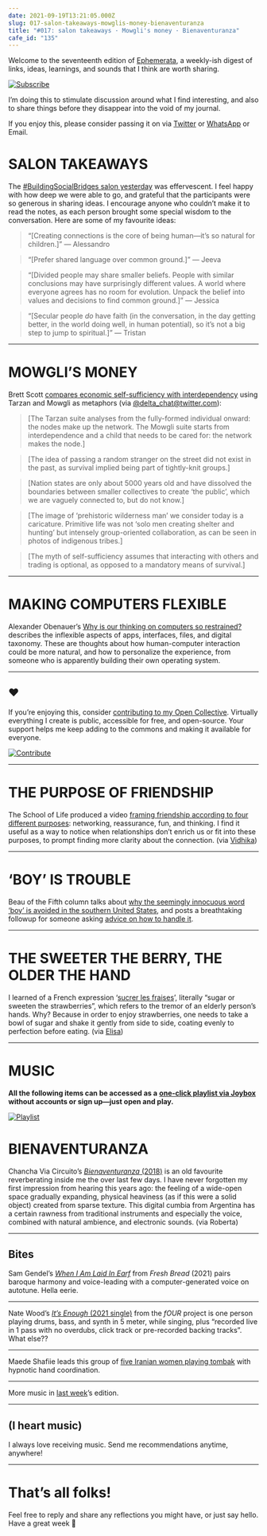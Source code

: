 ```yaml
---
date: 2021-09-19T13:21:05.000Z
slug: 017-salon-takeaways-mowglis-money-bienaventuranza
title: "#017: salon takeaways · Mowgli's money · Bienaventuranza"
cafe_id: "135"
---
```

Welcome to the seventeenth edition of [Ephemerata](https://rosano.ca/ephemerata), a weekly-ish digest of links, ideas, learnings, and sounds that I think are worth sharing.

[![Subscribe](https://static.rosano.ca/_shared/_RCSSubscribeButton.svg)](https://rosano.ca/ephemerata)

I’m doing this to stimulate discussion around what I find interesting, and also to share things before they disappear into the void of my journal.

If you enjoy this, please consider passing it on via [Twitter](https://twitter.com/intent/tweet?url=https%3A%2F%2Fcafe.rosano.ca%2Ft%2F135&text=%23Ephemerata%20017%20by%20%40rosano%3A%20salon%20takeaways%20%E2%80%A2%20Mowgli%27s%20money%20%E2%80%A2%20Bienaventuranza) or [WhatsApp](https://api.whatsapp.com/send?text=Ephemerata%20%23017%20by%20%40rosano%3A%20salon%20takeaways%20%E2%80%A2%20Mowgli%27s%20money%20%E2%80%A2%20Bienaventuranza%20https%3A%2F%2Fcafe.rosano.ca%2Ft%2F135) or Email.

# SALON TAKEAWAYS

The [#BuildingSocialBridges salon yesterday](https://cafe.rosano.ca/t/building-social-bridges-and-healing-a-divided-world/129/2#summary-1) was effervescent. I feel happy with how deep we were able to go, and grateful that the participants were so generous in sharing ideas. I encourage anyone who couldn’t make it to read the notes, as each person brought some special wisdom to the conversation. Here are some of my favourite ideas:

> “\[Creating connections is the core of being human—it’s so natural for children.\]” — Alessandro

> “\[Prefer shared language over common ground.\]” — Jeeva

> “\[Divided people may share smaller beliefs. People with similar conclusions may have surprisingly different values. A world where everyone agrees has no room for evolution. Unpack the belief into values and decisions to find common ground.\]” — Jessica

> “\[Secular people _do_ have faith (in the conversation, in the day getting better, in the world doing well, in human potential), so it’s not a big step to jump to spiritual.\]” — Tristan

---

# MOWGLI’S MONEY

Brett Scott [compares economic self-sufficiency with interdependency](https://brettscott.substack.com/p/money-through-mowglis-eyes) using Tarzan and Mowgli as metaphors (via [@delta\_chat@twitter.com](https://twitter.com/delta%5Fchat/status/1436950258366484483)):

> \[The Tarzan suite analyses from the fully-formed individual onward: the nodes make up the network. The Mowgli suite starts from interdependence and a child that needs to be cared for: the network makes the node.\]

> \[The idea of passing a random stranger on the street did not exist in the past, as survival implied being part of tightly-knit groups.\]

> \[Nation states are only about 5000 years old and have dissolved the boundaries between smaller collectives to create ‘the public’, which we are vaguely connected to, but do not know.\]

> \[The image of ‘prehistoric wilderness man’ we consider today is a caricature. Primitive life was not ‘solo men creating shelter and hunting’ but intensely group-oriented collaboration, as can be seen in photos of indigenous tribes.\]

> \[The myth of self-sufficiency assumes that interacting with others and trading is optional, as opposed to a mandatory means of survival.\]

---

# MAKING COMPUTERS FLEXIBLE

Alexander Obenauer’s [Why is our thinking on computers so restrained?](https://alexanderobenauer.com/weekly/20210626) describes the inflexible aspects of apps, interfaces, files, and digital taxonomy. These are thoughts about how human-computer interaction could be more natural, and how to personalize the experience, from someone who is apparently building their own operating system.

---

## ❤️

If you’re enjoying this, consider [contributing to my Open Collective](https://rosano.ca/fund). Virtually everything I create is public, accessible for free, and open-source. Your support helps me keep adding to the commons and making it available for everyone.

[![Contribute](https://static.rosano.ca/_shared/_RCSContributeButton.svg)](https://rosano.ca/fund)

---

# THE PURPOSE OF FRIENDSHIP

The School of Life produced a video [framing friendship according to four different purposes](https://www.youtube.com/watch?v=aGedUxTAfBk): networking, reassurance, fun, and thinking. I find it useful as a way to notice when relationships don’t enrich us or fit into these purposes, to prompt finding more clarity about the connection. (via [Vidhika](https://interintellect.com/salon/i-get-by-with-a-little-help-from-my-friends))

---

# ‘BOY’ IS TROUBLE

Beau of the Fifth column talks about [why the seemingly innocuous word ‘boy’ is avoided in the southern United States](https://www.youtube.com/watch?v=NmReupLUvDE), and posts a breathtaking followup for someone asking [advice on how to handle it](https://www.youtube.com/watch?v=Apn6wXIO--4).

---

# THE SWEETER THE BERRY, THE OLDER THE HAND

I learned of a French expression ‘[sucrer les fraises](https://www.expressio.fr/expressions/sucrer-les-fraises)’, literally “sugar or sweeten the strawberries”, which refers to the tremor of an elderly person’s hands. Why? Because in order to enjoy strawberries, one needs to take a bowl of sugar and shake it gently from side to side, coating evenly to perfection before eating. (via [Elisa](https://twitter.com/elisanemrima))

---

# MUSIC

**All the following items can be accessed as a** [**one-click playlist via Joybox**](https://go.rosano.ca/ephemerata-017-music) **without accounts or sign up—just open and play.**

[![Playlist](https://static.rosano.ca/joybox/_JBXPlaylistButton.svg)](https://go.rosano.ca/ephemerata-017-music)

# BIENAVENTURANZA

Chancha Via Circuito’s [_Bienaventuranza_ (2018)](https://chanchaviacircuitomusic.bandcamp.com/album/bienaventuranza) is an old favourite reverberating inside me the over last few days. I have never forgotten my first impression from hearing this years ago: the feeling of a wide-open space gradually expanding, physical heaviness (as if this were a solid object) created from sparse texture. This digital cumbia from Argentina has a certain rawness from traditional instruments and especially the voice, combined with natural ambience, and electronic sounds. (via Roberta)

---

## Bites

Sam Gendel’s [_When I Am Laid In Earf_](https://samgendel.bandcamp.com/track/when-i-am-laid-in-earf) from _Fresh Bread_ (2021) pairs baroque harmony and voice-leading with a computer-generated voice on autotune. Hella eerie.

---

Nate Wood’s [_It’s Enough_ (2021 single)](https://www.youtube.com/watch?v=InOoRRXS9ps) from the _fOUR_ project is one person playing drums, bass, and synth in 5 meter, while singing, plus “recorded live in 1 pass with no overdubs, click track or pre-recorded backing tracks”. What else??

---

Maede Shafiie leads this group of [five Iranian women playing tombak](https://www.youtube.com/watch?v=cDoA5PUoR3w) with hypnotic hand coordination.

---

More music in [last week](https://cafe.rosano.ca/t/130)’s edition.

---

## (I heart music)

I always love receiving music. Send me recommendations anytime, anywhere!

---

# That’s all folks!

Feel free to reply and share any reflections you might have, or just say hello. Have a great week 🙂
